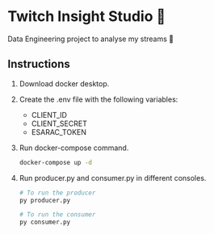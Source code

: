 # Twitch Insight Studio 🎥

Data Engineering project to analyse my streams 💪

## Instructions

1. Download docker desktop.
2. Create the .env file with the following variables:

    - CLIENT_ID
    - CLIENT_SECRET
    - ESARAC_TOKEN

3. Run docker-compose command.

    ```sh
    docker-compose up -d
    ```

4. Run producer.py and consumer.py in different consoles.

    ```sh
    # To run the producer
    py producer.py
    ```

    ```sh
    # To run the consumer
    py consumer.py
    ```
